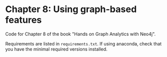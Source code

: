 # Chapter 8: Using graph-based features

Code for Chapter 8 of the book "Hands on Graph Analytics with Neo4j".

Requirements are listed in `requirements.txt`. If using anaconda, check that you have the minimal required versions installed.

